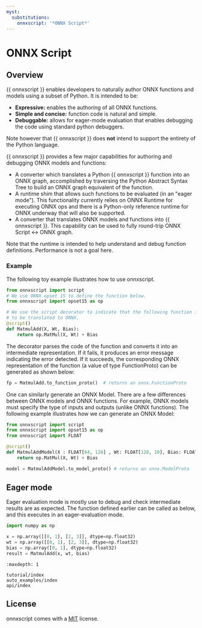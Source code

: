 ```yaml
---
myst:
  substitutions:
    onnxscript: '*ONNX Script*'
---
```


# ONNX Script

## Overview

{{ onnxscript }} enables developers to naturally author ONNX functions and
models using a subset of Python. It is intended to be:

- **Expressive:** enables the authoring of all ONNX functions.
- **Simple and concise:** function code is natural and simple.
- **Debuggable:** allows for eager-mode evaluation that enables
  debugging the code using standard python debuggers.

Note however that {{ onnxscript }} does **not** intend to support the entirety
of the Python language.

{{ onnxscript }} provides a few major capabilities for authoring and debugging
ONNX models and functions:

- A converter which translates a Python {{ onnxscript }} function into an
  ONNX graph, accomplished by traversing the Python Abstract Syntax Tree
  to build an ONNX graph equivalent of the function.
- A runtime shim that allows such functions to be evaluated
  (in an "eager mode"). This functionality currently relies on
  ONNX Runtime for executing ONNX ops
  and there is a Python-only reference runtime for ONNX underway that
  will also be supported.
- A converter that translates ONNX models and functions into {{ onnxscript }}.
  This capability can be used to fully round-trip ONNX Script ↔ ONNX graph.

Note that the runtime is intended to help understand and debug function definitions.
Performance is not a goal here.

### Example

The following toy example illustrates how to use onnxscript.

```python
from onnxscript import script
# We use ONNX opset 15 to define the function below.
from onnxscript import opset15 as op

# We use the script decorator to indicate that the following function is meant
# to be translated to ONNX.
@script()
def MatmulAdd(X, Wt, Bias):
    return op.MatMul(X, Wt) + Bias
```

The decorator parses the code of the function and converts it into an intermediate
representation. If it fails, it produces an error message indicating the error detected.
If it succeeds, the corresponding ONNX representation of the function
(a value of type FunctionProto) can be generated as shown below:

```python
fp = MatmulAdd.to_function_proto()  # returns an onnx.FunctionProto
```

One can similarly generate an ONNX Model. There are a few differences between
ONNX models and ONNX functions. For example, ONNX models must specify the
type of inputs and outputs (unlike ONNX functions).
The following example illustrates how we can generate an ONNX Model:

```python
from onnxscript import script
from onnxscript import opset15 as op
from onnxscript import FLOAT

@script()
def MatmulAddModel(X : FLOAT[64, 128] , Wt: FLOAT[128, 10], Bias: FLOAT[10]) -> FLOAT[64, 10]:
    return op.MatMul(X, Wt) + Bias

model = MatmulAddModel.to_model_proto() # returns an onnx.ModelProto
```

## Eager mode

Eager evaluation mode is mostly use to debug and check intermediate results
are as expected. The function defined earlier can be called as below, and this
executes in an eager-evaluation mode.

```python
import numpy as np

x = np.array([[0, 1], [2, 3]], dtype=np.float32)
wt = np.array([[0, 1], [2, 3]], dtype=np.float32)
bias = np.array([0, 1], dtype=np.float32)
result = MatmulAdd(x, wt, bias)
```

```{toctree}
:maxdepth: 1

tutorial/index
auto_examples/index
api/index
```

## License

onnxscript comes with a [MIT](https://github.com/microsoft/onnx-script/blob/main/LICENSE) license.

